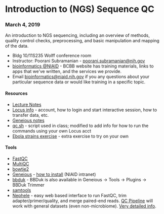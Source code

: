 # Introduction to (NGS) Sequence QC

### March 4, 2019

An introduction to NGS sequencing, including an overview of methods, quality
control checks, preprocessing, and basic manipulation and mapping of the
data.

- Bldg 10/11S235 Wolff conference room
- Instructor: Poorani Subramanian - poorani.subramanian@nih.gov
- [bioinformatics @NIAID](https://bioinformatics.niaid.nih.gov/) - BCBB website has training materials, links to apps that we've written, and the services we provide.
- Email bioinformatics@niaid.nih.gov if you any questions about your particular sequence data or would like training in a specific topic.  

#### Resources
- [Lecture Notes](notes/sequence_qc_class.md) 
- [Locus info](notes/locus.md) - account, how to login and start interactive session, how to transfer data, etc.
- [Geneious notes](notes/geneious.md)
- [qc.sh](qc.sh) - script used in class; modified to add info for how to run the commands using your own Locus acct
- [Ebola strains exercise](notes/ebov.md) - extra exercise to try on your own

#### Tools
- [FastQC](https://www.bioinformatics.babraham.ac.uk/projects/fastqc/)
- [MultiQC](https://multiqc.info/)
- [bowtie2](http://bowtie-bio.sourceforge.net/bowtie2/index.shtml)
- [Geneious](https://support.geneious.com/hc/en-us) - [how to install](http://inside.niaid.nih.gov/topic/IT/support/software/Pages/geneious.aspx) (NIAID intranet)
- [bbduk](https://jgi.doe.gov/data-and-tools/bbtools/bb-tools-user-guide/bbduk-guide/) - BBDuk is also available in Geneious -> Tools -> Plugins -> BBDuk Trimmer
- [samtools](http://www.htslib.org/doc/samtools.html)
- [Nephele](https://nephele.niaid.nih.gov/) - easy web based interface to run FastQC, trim adapter/primer/quality, and merge paired-end reads. [QC Pipeline](https://nephele.niaid.nih.gov/user_guide_pipes/#qc_pipes) will work with general datasets (even non-microbiome).  [Very detailed info](https://nephele.niaid.nih.gov/details_qc/).

  

